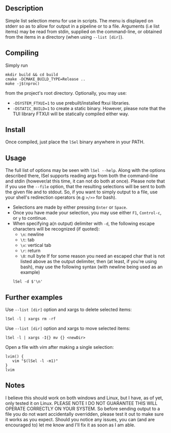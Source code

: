 ## Description
Simple list selection menu for use in scripts. The menu is displayed on 
stderr so as to allow for output in a pipeline or to a file. Arguments (i.e list items)
may be read from stdin, supplied on the command-line, or obtained from the items in a
directory (when using `--list [dir]`).

## Compiling
Simply run
```
mkdir build && cd build
cmake -DCMAKE_BUILD_TYPE=Release ..
make -j$(nproc)
```
from the project's root directory.
Optionally, you may use: 
   - `-DSYSTEM_FTXUI=1` to use prebuilt/installed ftxui libraries.
   - `-DSTATIC_BUILD=1` to create a static binary. However, please note that 
     the TUI library FTXUI will be statically compiled either way.

## Install
Once compiled, just place the `lSel` binary anywhere in your PATH.

## Usage
The full list of options may be seen with `lSel --help`. Along with the options
described there, lSel supports reading args from both the command-line and stdin
(however/at this time, it can not do both at once). Please note that if you use
the `--file` option, that the resulting selections will be sent to both the given
file and to stdout. So, if you want to simply output to a file,
use your shell's redirection operators (e.g `>/>>` for bash).
- Selections are made by either pressing `Enter` or `Space`.
- Once you have made your selection, you may use either `F1`, `Control-c`, or `y` to continue.
- When specifying a(n output) delimiter with `-d`, the following escape characters will be recognized (if quoted):
   - `\n`: newline
   - `\t`: tab 
   - `\v`: vertical tab
   - `\r`: return
   - `\0`: null byte
  If for some reason you need an escaped char that is not listed above as the output delimiter, then
  (at least, if you're using bash), may use the following syntax (with newline being used as an example)
  ```
  lSel -d $'\n'
  ```
## Further examples
Use `--list [dir]` option and xargs to delete selected items:
```
lSel -l | xargs rm -rf
```
Use `--list [dir]` option and xargs to move selected items:
```
lSel -l | xargs -I{} mv {} <newDir>
```
Open a file with vim after making a single selection:
```
lvim() {
   vim "$(lSel -l -m1)"
}
lvim
```

## Notes
I believe this should work on both windows and Linux, but I have, as of yet, only tested it
on Linux. PLEASE NOTE I DO NOT GUARANTEE THIS WILL OPERATE CORRECTLY ON YOUR SYSTEM. 
So before sending output to a file you do not want accidentally overridden, please test
it out to make sure it works as you expect. Should you notice any issues, you can
(and are encouraged to) let me know and I'll fix it as soon as I am able.
